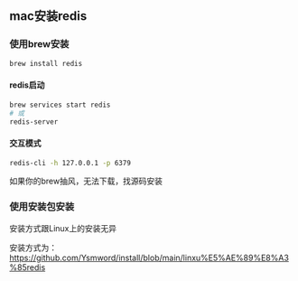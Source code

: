 ## mac安装redis

### 使用brew安装

```sh
brew install redis
```

#### redis启动

```sh
brew services start redis
# 或
redis-server
```

#### 交互模式

```sh
redis-cli -h 127.0.0.1 -p 6379
```

如果你的brew抽风，无法下载，找源码安装

### 使用安装包安装

安装方式跟Linux上的安装无异

安装方式为：https://github.com/Ysmword/install/blob/main/linxu%E5%AE%89%E8%A3%85redis
